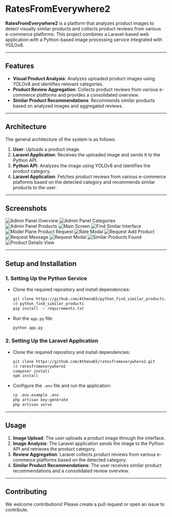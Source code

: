 # **RatesFromEverywhere2**

**RatesFromEverywhere2** is a platform that analyzes product images to detect visually similar products and collects product reviews from various e-commerce platforms. This project combines a Laravel-based web application with a Python-based image processing service integrated with YOLOv8.

---

## **Features**

- **Visual Product Analysis**: Analyzes uploaded product images using YOLOv8 and identifies relevant categories.
- **Product Review Aggregation**: Collects product reviews from various e-commerce platforms and provides a consolidated overview.
- **Similar Product Recommendations**: Recommends similar products based on analyzed images and aggregated reviews.

---

## **Architecture**

The general architecture of the system is as follows:

1. **User**: Uploads a product image.
2. **Laravel Application**: Receives the uploaded image and sends it to the Python API.
3. **Python API**: Analyzes the image using YOLOv8 and identifies the product category.
4. **Laravel Application**: Fetches product reviews from various e-commerce platforms based on the detected category and recommends similar products to the user.

---

## **Screenshots**
![Admin Panel Overview](https://github.com/user-attachments/assets/84e6996e-3a56-4d08-a7c0-9a329d4a3d99)
![Admin Panel Categories](https://github.com/user-attachments/assets/aa8cac3b-cdc5-49b5-97da-b9ab3d60a468)
![Admin Panel Products](https://github.com/user-attachments/assets/3afbb37f-b3e2-4886-a4c9-5080801f0612)
![Main Screen](https://github.com/user-attachments/assets/01dc0c3d-7107-4df2-98c4-cd6483ba2d23)
![Find Similar Interface](https://github.com/user-attachments/assets/8fceeac6-d97b-4503-a01f-7d5fe7c6379a)
![Model Plane Product Request](https://github.com/user-attachments/assets/7c34873f-a49d-4899-89f5-49ba31272f5d)
![Rate Modal](https://github.com/user-attachments/assets/4214c20c-b26a-4418-ab76-af48ff3312b9)
![Request Add Product](https://github.com/user-attachments/assets/23d043f8-ffdb-4c97-93eb-6ff52f72cc84)
![Request Message](https://github.com/user-attachments/assets/6832382f-80f0-4147-b624-0f1dee9f4fbb)
![Request Modal](https://github.com/user-attachments/assets/37d53ba0-94c4-4fbf-8577-472142ad36c7)
![Similar Products Found](https://github.com/user-attachments/assets/7178fe3f-716b-41da-8955-bb78912e1cf3)
![Product Details View](https://github.com/user-attachments/assets/18b26542-79fc-4cc9-b049-8f4157be6e79)

---

## **Setup and Installation**

### **1. Setting Up the Python Service**

- Clone the required repository and install dependencies:

  ```bash
  git clone https://github.com/Athena65/python_find_similar_products.git
  cd python_find_similar_products
  pip install -r requirements.txt
  ```

- Run the `app.py` file:

  ```bash
  python app.py
  ```

### **2. Setting Up the Laravel Application**

- Clone the required repository and install dependencies:

  ```bash
  git clone https://github.com/Athena65/ratesfromeverywhere2.git
  cd ratesfromeverywhere2
  composer install
  npm install
  ```

- Configure the `.env` file and run the application:

  ```bash
  cp .env.example .env
  php artisan key:generate
  php artisan serve
  ```

---

## **Usage**

1. **Image Upload**: The user uploads a product image through the interface.
2. **Image Analysis**: The Laravel application sends the image to the Python API and retrieves the product category.
3. **Review Aggregation**: Laravel collects product reviews from various e-commerce platforms based on the detected category.
4. **Similar Product Recommendations**: The user receives similar product recommendations and a consolidated review overview.

---

## **Contributing**

We welcome contributions! Please create a pull request or open an issue to contribute.
